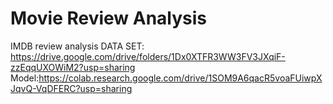 # Movie Review Analysis
IMDB review analysis
DATA SET: https://drive.google.com/drive/folders/1Dx0XTFR3WW3FV3JXqiF-zzEqqUXOWiM2?usp=sharing
Model:https://colab.research.google.com/drive/1SOM9A6qacR5voaFUiwpXJqvQ-VqDFERC?usp=sharing
